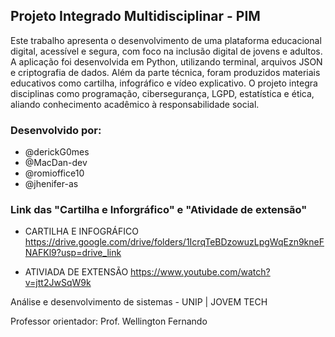 ## Projeto Integrado Multidisciplinar - PIM

Este trabalho apresenta o desenvolvimento de uma plataforma educacional digital, acessível e segura, com foco na inclusão digital de jovens e adultos. A aplicação foi desenvolvida em Python, utilizando terminal, arquivos JSON e criptografia de dados. Além da parte técnica, foram produzidos materiais educativos como cartilha, infográfico e vídeo explicativo. O projeto integra disciplinas como programação, cibersegurança, LGPD, estatística e ética, aliando conhecimento acadêmico à responsabilidade social.

### Desenvolvido por:

- @derickG0mes
- @MacDan-dev
- @romioffice10
- @jhenifer-as

### Link das "Cartilha e Inforgráfico" e "Atividade de extensão"

- CARTILHA E INFOGRÁFICO
    https://drive.google.com/drive/folders/1IcrqTeBDzowuzLpgWqEzn9kneFNAFKl9?usp=drive_link

- ATIVIADA DE EXTENSÃO
    https://www.youtube.com/watch?v=jtt2JwSqW9k

Análise e desenvolvimento de sistemas - UNIP | JOVEM TECH

Professor orientador: Prof. Wellington Fernando
